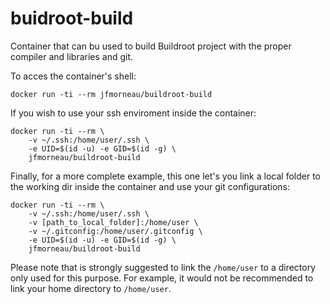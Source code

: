 # buidroot-build

Container that can bu used to build Buildroot project with the proper compiler and libraries and git.

To acces the container's shell:

```
docker run -ti --rm jfmorneau/buildroot-build
```

If you wish to use your ssh enviroment inside the container:

```
docker run -ti --rm \
    -v ~/.ssh:/home/user/.ssh \
    -e UID=$(id -u) -e GID=$(id -g) \
    jfmorneau/buildroot-build
```

Finally, for a more complete example, this one let's you link a local folder to the working
dir inside the container and use your git configurations:

```
docker run -ti --rm \
    -v ~/.ssh:/home/user/.ssh \
    -v [path_to_local_folder]:/home/user \
    -v ~/.gitconfig:/home/user/.gitconfig \
    -e UID=$(id -u) -e GID=$(id -g) \
    jfmorneau/buildroot-build
```

Please note that is strongly suggested to link the `/home/user` to a directory
only used for this purpose. For example, it would not be recommended to link your
home directory to `/home/user`.
